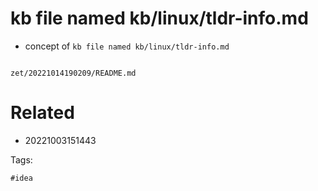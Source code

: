 # kb file named kb/linux/tldr-info.md

- concept of `kb file named kb/linux/tldr-info.md`

```
```

` zet/20221014190209/README.md `

# Related

- 20221003151443

Tags:

    #idea

